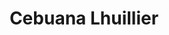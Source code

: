 ---
title: "Cebuana Lhuillier"
url: /batangas-city/cebuana-lhuillier-p-zamora-street/
shop: pawnbroker
---